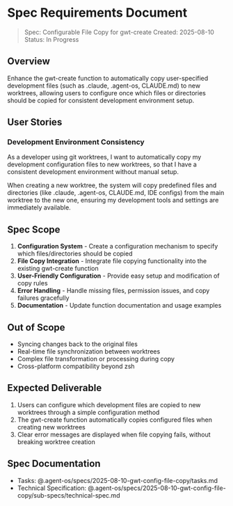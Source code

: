 # Spec Requirements Document

> Spec: Configurable File Copy for gwt-create
> Created: 2025-08-10
> Status: In Progress

## Overview

Enhance the gwt-create function to automatically copy user-specified development files (such as .claude, .agent-os, CLAUDE.md) to new worktrees, allowing users to configure once which files or directories should be copied for consistent development environment setup.

## User Stories

### Development Environment Consistency

As a developer using git worktrees, I want to automatically copy my development configuration files to new worktrees, so that I have a consistent development environment without manual setup.

When creating a new worktree, the system will copy predefined files and directories (like .claude, .agent-os, CLAUDE.md, IDE configs) from the main worktree to the new one, ensuring my development tools and settings are immediately available.

## Spec Scope

1. **Configuration System** - Create a configuration mechanism to specify which files/directories should be copied
2. **File Copy Integration** - Integrate file copying functionality into the existing gwt-create function
3. **User-Friendly Configuration** - Provide easy setup and modification of copy rules
4. **Error Handling** - Handle missing files, permission issues, and copy failures gracefully
5. **Documentation** - Update function documentation and usage examples

## Out of Scope

- Syncing changes back to the original files
- Real-time file synchronization between worktrees
- Complex file transformation or processing during copy
- Cross-platform compatibility beyond zsh

## Expected Deliverable

1. Users can configure which development files are copied to new worktrees through a simple configuration method
2. The gwt-create function automatically copies configured files when creating new worktrees
3. Clear error messages are displayed when file copying fails, without breaking worktree creation

## Spec Documentation

- Tasks: @.agent-os/specs/2025-08-10-gwt-config-file-copy/tasks.md
- Technical Specification: @.agent-os/specs/2025-08-10-gwt-config-file-copy/sub-specs/technical-spec.md
